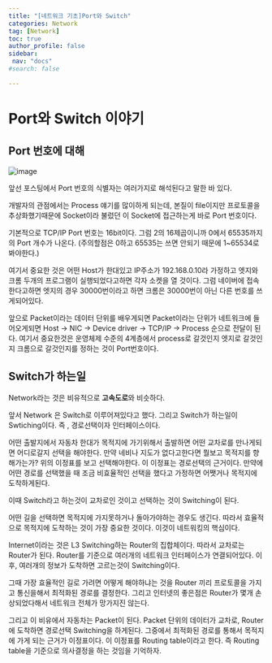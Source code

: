 ```yaml
---
title: "[네트워크 기초]Port와 Switch"
categories: Network
tag: [Network]
toc: true
author_profile: false
sidebar:
 nav: "docs"
#search: false

---
```


# Port와 Switch 이야기

## Port 번호에 대해

![image](https://user-images.githubusercontent.com/75375944/185777044-0aaac0ff-b69b-4c03-ab0d-41be9cdc5b6d.png)

앞선 포스팅에서 Port 번호의 식별자는 여러가지로 해석된다고 말한 바 있다.

개발자의 관점에서는 Process 얘기를 많이하게 되는데, 본질이 file이지만 프로토콜을 추상화했기때문에 Socket이라 불렀던 이 Socket에 접근하는게 바로 Port 번호이다.

기본적으로 TCP/IP Port 번호는 16bit이다. 그럼 2의 16제곱이니까 0에서 65535까지의 Port 개수가 나온다. (주의할점은 0하고 65535는 쓰면 안되기 때문에 1~65534로 봐야한다.)

여기서 중요한 것은 어떤 Host가 한대있고 IP주소가 192.168.0.10라 가정하고 엣지와 크롬 두개의 프로그램이 실행되었다고하면 각자 소켓을 열 것이다. 그럼 네이버에 접속한다고하면 엣지의 경우 30000번이라고 하면 크롬은 30000번이 아닌 다른 번호를 쓰게되어있다.

앞으로 Packet이라는 데이터 단위를 배우게되면 Packet이라는 단위가 네트워크에 들어오게되면 Host → NIC → Device driver → TCP/IP → Process 순으로 전달이 된다. 여기서 중요한것은 운영체제 수준의 4계층에서 process로 갈것인지 엣지로 갈것인지 크롬으로 갈것인지를 정하는 것이 Port번호이다.

## Switch가 하는일

Network라는 것은 비유적으로 **고속도로**와 비슷하다.

앞서 Network 은 Switch로 이루어져있다고 했다. 그리고 Switch가 하는일이 Swtiching이다. 즉 , 경로선택이자 인터페이스이다.

어떤 출발지에서 자동차 한대가 목적지에 가기위해서 출발하면 어떤 교차로를 만나게되면 어디로갈지 선택을 해야한다. 만약 네비나 지도가 없다고한다면 뭘보고 목적지를 향해가는가? 위의 이정표를 보고 선택해야한다. 이 이정표는 경로선택의 근거이다. 만약에 어떤 경로를 선택했을 때 조금 비효율적인 선택을 했다고 가정하면 어쨋거나 목적지에 도착하게된다.

이때 Switch라고 하는것이 교차로인 것이고 선택하는 것이 Switching이 된다.

어떤 길을 선택하면 목적지에 가지못하거나 돌아가야하는 경우도 생긴다. 따라서 효율적으로 목적지에 도착하는 것이 가장 중요한 것이다. 이것이 네트워킹의 핵심이다.

Internet이라는 것은 L3 Switching하는 Router의 집합체이다. 따라서 교차로는 Router가 된다. Router를 기준으로 여러개의 네트워크 인터페이스가 연결되어있다. 이후, 여러개의 정보가 도착하면 고르는것이 Switching이다.

그때 가장 효율적인 길로 가려면 어떻게 해야하냐는 것을 Router 끼리 프로토콜을 가지고 통신을해서 최적화된 경로를 결정한다. 그리고 인터넷의 좋은점은 Router가 몇개 손상되었다해서 네트워크 전체가 망가지진 않는다.

그리고 이 비유에서 자동차는 Packet이 된다. Packet 단위의 데이터가 교차로, Router에 도착하면 경로선택 Switching을 하게된다. 그중에서 최적화된 경로를 통해서 목적지에 가게 되는 근거가 이정표이다. 이 이정표를 Routing table이라고 한다. 즉 Routing table을 기준으로 의사결정을 하는 것임을 기억하자.

